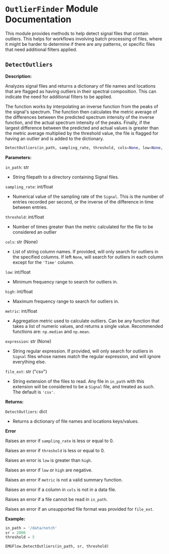 # `OutlierFinder` Module Documentation

This module provides methods to help detect signal files that contain outliers. This helps for workflows involving batch processing of files, where it might be harder to determine if there are any patterns, or specific files that need additional filters applied.



## `DetectOutliers`

**Description:**

Analyzes signal files and returns a dictionary of file names and locations that are flagged as having outliers in their spectral composition. This can indicate the need for additional filters to be applied.

The function works by interpolating an inverse function from the peaks of the signal's spectrum. The function then calculates the metric average of the differences between the predicted spectrum intensity of the inverse function, and the actual spectrum intensity of the peaks. Finally, if the largest difference between the predicted and actual values is greater than the metric average multiplied by the threshold value, the file is flagged for having an outlier and is added to the dictionary.

```python
DetectOutliers(in_path, sampling_rate, threshold, cols=None, low=None, high=None, metirc=np.median, expression=None, file_ext='csv')
```

**Parameters:**

`in_path`: str
- String filepath to a directory containing Signal files.

`sampling_rate`: int/float
- Numerical value of the sampling rate of the `Signal`. This is the number of entries recorded per second, or the inverse of the difference in time between entries.

`threshold`: int/float
- Number of times greater than the metric calculated for the file to be considered an outlier

`cols`: str (None)
- List of string column names. If provided, will only search for outliers in the specified columns. If left `None`, will search for outliers in each column except for the `'Time'` column.

`low`: int/float
- Minimum frequency range to search for outliers in.

`high`: int/float
- Maximum frequency range to search for outliers in.

`metric`: int/float
- Aggregation metric used to calculate outliers. Can be any function that takes a list of numeric values, and returns a single value. Recommended functions are: `np.median` and `np.mean`.

`expression`: str (None)
- String regular expression. If provided, will only search for outliers in `Signal` files whose names match the regular expression, and will ignore everything else.

`file_ext`: str ("csv")
- String extension of the files to read. Any file in `in_path` with this extension will be considered to be a `Signal` file, and treated as such. The default is `'csv'`.

**Returns:**

`DetectOutliers`: dict
- Returns a dictionary of file names and locations keys/values.

**Error**

Raises an error if `sampling_rate` is less or equal to 0.

Raises an error if `threshold` is less or equal to 0.

Raises an error is `low` is greater than `high`.

Raises an error if `low` or `high` are negative.

Raises an error if `metric` is not a valid summary function.

Raises an error if a column in `cols` is not in a data file.

Raises an error if a file cannot be read in `in_path`.

Raises an error if an unsupported file format was provided for `file_ext`.

**Example:**

```python
in_path = '/data/notch'
sr = 2000
threshold = 5

EMGFlow.DetectOutliers(in_path, sr, threshold)
```